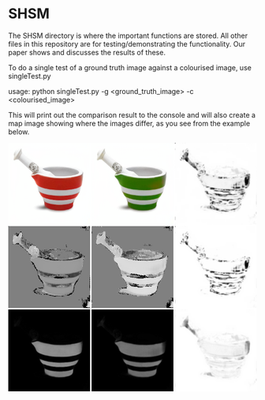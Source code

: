 # SHSM

The SHSM directory is where the important functions are stored.  All other
files in this repository are for testing/demonstrating the functionality.
Our paper shows and discusses the results of these.


To do a single test of a ground truth image against a colourised image, use
singleTest.py

usage: python singleTest.py -g <ground_truth_image> -c <colourised_image>

This will print out the comparison result to the console and will also create
a map image showing where the images differ, as you see from the example below.

<img src='./SSIM_SSHM_map.png' width=800>
